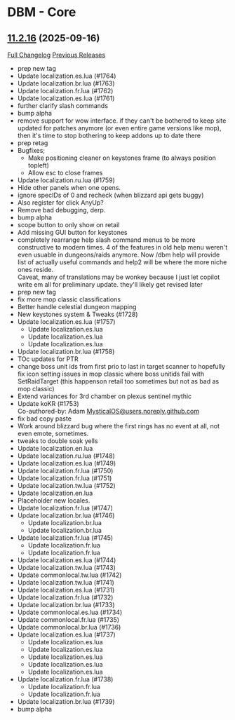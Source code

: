 # DBM - Core

## [11.2.16](https://github.com/DeadlyBossMods/DeadlyBossMods/tree/11.2.16) (2025-09-16)
[Full Changelog](https://github.com/DeadlyBossMods/DeadlyBossMods/compare/11.2.13...11.2.16) [Previous Releases](https://github.com/DeadlyBossMods/DeadlyBossMods/releases)

- prep new tag  
- Update localization.es.lua (#1764)  
- Update localization.br.lua (#1763)  
- Update localization.fr.lua (#1762)  
- Update localization.es.lua (#1761)  
- further clarify slash commands  
- bump alpha  
- remove support for wow interface. if they can't be bothered to keep site updated for patches anymore (or even entire game versions like mop), then it's time to stop bothering to keep addons up to date there  
- prep retag  
- Bugfixes;  
    - Make positioning cleaner on keystones frame (to always position topleft)  
    - Allow esc to close frames  
- Update localization.ru.lua (#1759)  
- Hide other panels when one opens.  
- ignore specIDs of 0 and recheck (when blizzard api gets buggy)  
- Also register for click AnyUp?  
- Remove bad debugging, derp.  
- bump alpha  
- scope button to only show on retail  
- Add missing GUI button for keystones  
- completely rearrange help slash command menus to be more constructive to modern times. 4 of the features in old help menu weren't even usuable in dungeons/raids anymore. Now /dbm help will provide list of actually useful commands and help2 will be where the more niche ones reside.  
    Caveat, many of translations may be wonkey because I just let copilot write em all for preliminary update. they'll likely get revised later  
- prep new tag  
- fix more mop classic classifications  
- Better handle celestial dungeon mapping  
- New keystones system & Tweaks (#1728)  
- Update localization.es.lua (#1757)  
    * Update localization.es.lua  
    * Update localization.es.lua  
    * Update localization.es.lua  
- Update localization.br.lua (#1758)  
- TOc updates for PTR  
- change boss unit ids from first prio to last in target scanner to hopefully fix icon setting issues in mop classic where boss unitids fail with SetRaidTarget (this happenson retail too sometimes but not as bad as mop classic)  
- Extend variances for 3rd chamber on plexus sentinel mythic  
- Update koKR (#1753)  
    Co-authored-by: Adam <MysticalOS@users.noreply.github.com>  
- fix bad copy paste  
- Work around blizzard bug where the first rings has no event at all, not even emote, sometimes.  
- tweaks to double soak yells  
- Update localization.en.lua  
- Update localization.ru.lua (#1748)  
- Update localization.es.lua (#1749)  
- Update localization.fr.lua (#1750)  
- Update localization.fr.lua (#1751)  
- Update localization.tw.lua (#1752)  
- Update localization.en.lua  
- Placeholder new locales.  
- Update localization.fr.lua (#1747)  
- Update localization.br.lua (#1746)  
    * Update localization.br.lua  
    * Update localization.br.lua  
- Update localization.fr.lua (#1745)  
    * Update localization.fr.lua  
    * Update localization.fr.lua  
- Update localization.es.lua (#1744)  
- Update localization.tw.lua (#1743)  
- Update commonlocal.tw.lua (#1742)  
- Update localization.tw.lua (#1741)  
- Update localization.es.lua (#1731)  
- Update localization.fr.lua (#1732)  
- Update localization.br.lua (#1733)  
- Update commonlocal.es.lua (#1734)  
- Update commonlocal.fr.lua (#1735)  
- Update commonlocal.br.lua (#1736)  
- Update localization.es.lua (#1737)  
    * Update localization.es.lua  
    * Update localization.es.lua  
    * Update localization.es.lua  
    * Update localization.es.lua  
    * Update localization.es.lua  
- Update localization.fr.lua (#1738)  
    * Update localization.fr.lua  
    * Update localization.fr.lua  
- Update localization.br.lua (#1739)  
- bump alpha  
